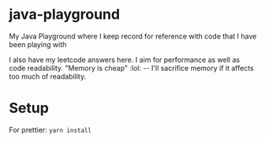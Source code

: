 # java-playground
My Java Playground where I keep record for reference with code that I have been playing with

I also have my leetcode answers here. I aim for performance as well as code readability. "Memory is cheap" :lol: -- I'll sacrifice memory if it affects too much of readability. 

# Setup 

For prettier: 
`yarn install` 

